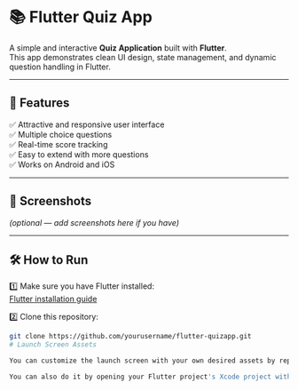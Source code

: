 # 📚 Flutter Quiz App

A simple and interactive **Quiz Application** built with **Flutter**.  
This app demonstrates clean UI design, state management, and dynamic question handling in Flutter.

---

## 🚀 Features
✅ Attractive and responsive user interface  
✅ Multiple choice questions  
✅ Real-time score tracking  
✅ Easy to extend with more questions  
✅ Works on Android and iOS

---

## 📸 Screenshots
*(optional — add screenshots here if you have)*

---

## 🛠️ How to Run
1️⃣ Make sure you have Flutter installed:  
[Flutter installation guide](https://flutter.dev/docs/get-started/install)  

2️⃣ Clone this repository:
```bash
git clone https://github.com/yourusername/flutter-quizapp.git
# Launch Screen Assets

You can customize the launch screen with your own desired assets by replacing the image files in this directory.

You can also do it by opening your Flutter project's Xcode project with `open ios/Runner.xcworkspace`, selecting `Runner/Assets.xcassets` in the Project Navigator and dropping in the desired images.

